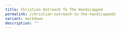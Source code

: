 ```yaml
---
title: Christian Outreach To The Handicapped
permalink: /christian-outreach-to-the-handicapped/
variant: markdown
description: ""
---
```

